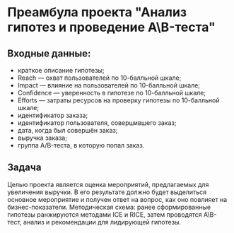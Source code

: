 # Преамбула проекта "Анализ гипотез и проведение A\B-теста"


## Входные данные:

- краткое описание гипотезы;
- Reach — охват пользователей по 10-балльной шкале;
- Impact — влияние на пользователей по 10-балльной шкале;
- Confidence — уверенность в гипотезе по 10-балльной шкале;
- Efforts — затраты ресурсов на проверку гипотезы по 10-балльной шкале;
- идентификатор заказа;
- идентификатор пользователя, совершившего заказ;
- дата, когда был совершён заказ;
- выручка заказа;
- группа A/B-теста, в которую попал заказ.


## Задача

Целью проекта является оценка мероприятий, предлагаемых для увеличения выручки. В его результате должно будет выделиться основное мероприятие и получен ответ на вопрос, как оно повлияет на бизнес-показатели. Методическая схема: ранее сформированные гипотезы ранжируются методами ICE и RICE, затем проводятся A\B-тест, анализ и рекомендации для лидирующей гипотезы.

